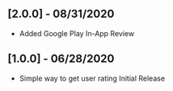 ## [2.0.0] - 08/31/2020

* Added Google Play In-App Review

## [1.0.0] - 06/28/2020

* Simple way to get user rating Initial Release
